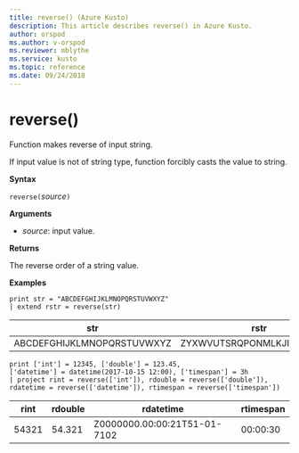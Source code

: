 ```yaml
---
title: reverse() (Azure Kusto)
description: This article describes reverse() in Azure Kusto.
author: orspod
ms.author: v-orspod
ms.reviewer: mblythe
ms.service: kusto
ms.topic: reference
ms.date: 09/24/2018
---
```

# reverse()

Function makes reverse of input string.

If input value is not of string type, function forcibly casts the value to string.

**Syntax**

`reverse(`*source*`)`

**Arguments**

* *source*: input value.  

**Returns**

The reverse order of a string value.

**Examples**

```kusto
print str = "ABCDEFGHIJKLMNOPQRSTUVWXYZ"
| extend rstr = reverse(str)
```

|str|rstr|
|---|---|
|ABCDEFGHIJKLMNOPQRSTUVWXYZ|ZYXWVUTSRQPONMLKJIHGFEDCBA|


```kusto
print ['int'] = 12345, ['double'] = 123.45, 
['datetime'] = datetime(2017-10-15 12:00), ['timespan'] = 3h
| project rint = reverse(['int']), rdouble = reverse(['double']), 
rdatetime = reverse(['datetime']), rtimespan = reverse(['timespan'])
```

|rint|rdouble|rdatetime|rtimespan|
|---|---|---|---|
|54321|54.321|Z0000000.00:00:21T51-01-7102|00:00:30|




 